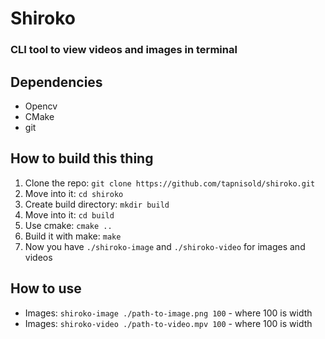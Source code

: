 # Shiroko

### CLI tool to view videos and images in terminal

## Dependencies

* Opencv
* CMake
* git

## How to build this thing

1. Clone the repo: `git clone https://github.com/tapnisold/shiroko.git`
2. Move into it: `cd shiroko`
3. Create build directory: `mkdir build`
4. Move into it: `cd build`
5. Use cmake: `cmake ..`
6. Build it with make: `make`
7. Now you have `./shiroko-image` and `./shiroko-video` for images and videos

## How to use

* Images: `shiroko-image ./path-to-image.png 100` - where 100 is width
* Images: `shiroko-video ./path-to-video.mpv 100` - where 100 is width
